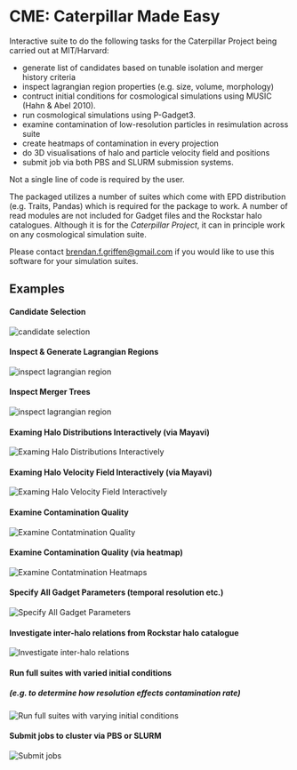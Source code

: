 CME: Caterpillar Made Easy
===

Interactive suite to do the following tasks for the Caterpillar Project being carried out at MIT/Harvard:

* generate list of candidates based on tunable isolation and merger history criteria
* inspect lagrangian region properties (e.g. size, volume, morphology)
* contruct initial conditions for cosmological simulations using MUSIC (Hahn & Abel 2010).
* run cosmological simulations using P-Gadget3.
* examine contamination of low-resolution particles in resimulation across suite
* create heatmaps of contamination in every projection
* do 3D visualisations of halo and particle velocity field and positions
* submit job via both PBS and SLURM submission systems.

Not a single line of code is required by the user. 

The packaged utilizes a number of suites which come with EPD distribution (e.g. Traits, Pandas) which is required for the package to work. A number of read modules are not included for Gadget files and the Rockstar halo catalogues. Although it is for the *Caterpillar Project*, it can in principle work on any cosmological simulation suite. 

Please contact [brendan.f.griffen@gmail.com](mailto:brendan.f.griffen) if you would like to use this software for your simulation suites.

## Examples

#### Candidate Selection
![candidate selection](http://brendangriffen.com/assets/cme/candidateselection.png)

#### Inspect & Generate Lagrangian Regions
![inspect lagrangian region](http://brendangriffen.com/assets/cme/lagrangianinspection.png)

#### Inspect Merger Trees
![inspect lagrangian region](http://brendangriffen.com/assets/cme/mergertreeinspection.png)

#### Examing Halo Distributions Interactively  (via Mayavi)
![Examing Halo Distributions Interactively](http://brendangriffen.com/assets/cme/FOFviz.png)

#### Examing Halo Velocity Field Interactively (via Mayavi)
![Examing Halo Velocity Field Interactively](http://brendangriffen.com/assets/cme/velocityhaloinspection.png)

#### Examine Contamination Quality
![Examine Contatmination Quality](http://brendangriffen.com/assets/cme/contaminationradial.png)

#### Examine Contamination Quality (via heatmap)
![Examine Contatmination Heatmaps](http://brendangriffen.com/assets/cme/contaminationheatmap.png)

#### Specify All Gadget Parameters (temporal resolution etc.)
![Specify All Gadget Parameters](http://brendangriffen.com/assets/cme/specifysnapshotoutput.png)

#### Investigate inter-halo relations from Rockstar halo catalogue
![Investigate inter-halo relations](http://brendangriffen.com/assets/cme/inspectparams.png)

#### Run full suites with varied initial conditions 
##### (e.g. to determine how resolution effects contamination rate)
![Run full suites with varying initial conditions](http://brendangriffen.com/assets/cme/existencecheck.png)

#### Submit jobs to cluster via PBS or SLURM
![Submit jobs](http://brendangriffen.com/assets/cme/submitjob.png)

